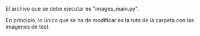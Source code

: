 El archivo que se debe ejecutar es "images_main.py".

En principio, lo único que se ha de modificar es la ruta de la carpeta con las imágenes de test.
